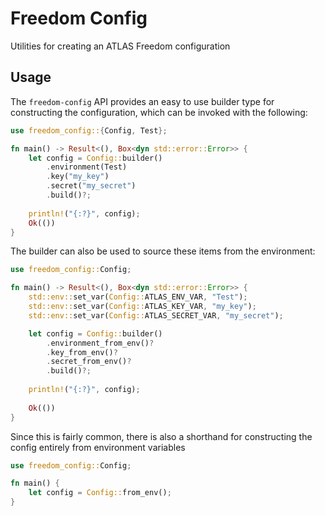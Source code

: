 # Freedom Config

Utilities for creating an ATLAS Freedom configuration

## Usage

The `freedom-config` API provides an easy to use builder type for constructing
the configuration, which can be invoked with the following:

```rust
use freedom_config::{Config, Test};

fn main() -> Result<(), Box<dyn std::error::Error>> {
    let config = Config::builder()
        .environment(Test)
        .key("my_key")
        .secret("my_secret")
        .build()?;
        
    println!("{:?}", config);
    Ok(())
}
```

The builder can also be used to source these items from the environment:

```rust
use freedom_config::Config;

fn main() -> Result<(), Box<dyn std::error::Error>> {
    std::env::set_var(Config::ATLAS_ENV_VAR, "Test");
    std::env::set_var(Config::ATLAS_KEY_VAR, "my_key");
    std::env::set_var(Config::ATLAS_SECRET_VAR, "my_secret");

    let config = Config::builder()
        .environment_from_env()?
        .key_from_env()?
        .secret_from_env()?
        .build()?;
        
    println!("{:?}", config);
    
    Ok(())
}
```

Since this is fairly common, there is also a shorthand for constructing the
config entirely from environment variables

```rust
use freedom_config::Config;

fn main() {
    let config = Config::from_env();
}
```
